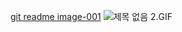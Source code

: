 [git readme image-001](https://github.com/Capstone-molbbang/capstone-server-spring/assets/91180366/484a1d63-f108-4246-a10d-60d2d7af6cf1)
![제목 없음 2.GIF](..%2F..%2FDownloads%2F%EC%A0%9C%EB%AA%A9%20%EC%97%86%EC%9D%8C%202.GIF)

